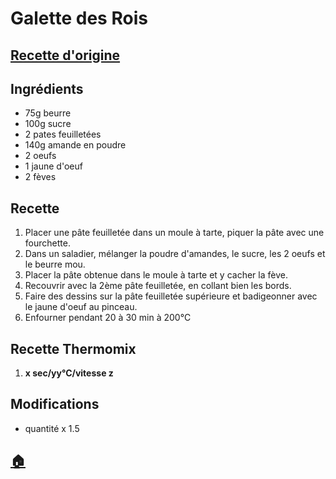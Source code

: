 # Galette des Rois
## [Recette d'origine](https://www.marmiton.org/recettes/recette_galette-des-rois-a-la-frangipane_20147.aspx)

## Ingrédients
- 75g beurre
- 100g sucre
- 2 pates feuilletées
- 140g amande en poudre
- 2 oeufs
- 1 jaune d'oeuf
- 2 fèves

## Recette
1. Placer une pâte feuilletée dans un moule à tarte, piquer la pâte avec une fourchette.
2. Dans un saladier, mélanger la poudre d'amandes, le sucre, les 2 oeufs et le beurre mou.
3. Placer la pâte obtenue dans le moule à tarte et y cacher la fève.
4. Recouvrir avec la 2ème pâte feuilletée, en collant bien les bords.
5. Faire des dessins sur la pâte feuilletée supérieure et badigeonner avec le jaune d'oeuf au pinceau.
6. Enfourner pendant 20 à 30 min à 200°C

## Recette Thermomix
1. **x sec/yy°C/vitesse z**

## Modifications
- quantité x 1.5


## [:house:](/)
